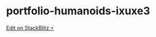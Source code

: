 # portfolio-humanoids-ixuxe3

[Edit on StackBlitz ⚡️](https://stackblitz.com/edit/portfolio-humanoids-ixuxe3)